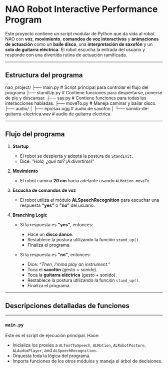 # NAO Robot Interactive Performance Program

Este proyecto contiene un script modular de Python que da vida al robot NAO con **voz**, **movimiento**, **comandos de voz interactivos** y **animaciones de actuación** como un **baile disco**, una **interpretación de saxofón** y un **solo de guitarra eléctrica**. El robot escucha la entrada del usuario y responde con una divertida rutina de actuación ramificada.

---

## Estructura del programa
nao_project/
├── main.py # Script principal para controlar el flujo del programa
├── standUp.py # Contiene funciones para despertarse, ponerse de pie y descansar.
├── say.py # Contiene funciones para todas las interacciones habladas.
├── moveTo.py # Maneja caminar y bailar disco.
├── audio/
│ ├── epicsax.ogg # audio de saxofón
│ └── sonido-de-guitarra-electrica.wav # audio de guitarra electrica

---

## Flujo del programa

1. **Startup**
   - El robot se despierta y adopta la postura de `StandInit`.
   - Dice: _"Hola, ¿qué tal? ¡A divertirse!"_

2. **Movimiento**
   - El robot camina **20 cm** hacia adelante usando `ALMotion.moveTo`.

3. **Escucha de comandos de voz**
   - El robot utiliza el módulo **ALSpeechRecognition** para escuchar una respuesta **"yes"** o **"no"** del usuario.

4. **Branching Logic**
   - Si la respuesta es **"yes"**, entonces:
     - Hace un **disco dance**.
     - Restablece la postura utilizando la función `stand_up()`.
     - Finaliza el programa.

   - Si la respuesta es **"no"**, entonces:
     - Dice: _“Then, I’mma play an instrument.”_
     - Toca el **saxofón** (gesto + sonido).
     - Toca la **guitarra eléctrica** (gesto + sonido).
     - Restablece la postura utilizando la función `stand_up()`.
     - Finaliza el programa.

---

## Descripciones detalladas de funciones

---

### `main.py`

Este es el script de ejecución principal. Hace:

- Inicializa los proxies a `ALTextToSpeech`, `ALMotion`, `ALRobotPosture`, `ALAudioPlayer`, and `ALSpeechRecognition`.
- Orquesta toda la lógica del programa.
- Importa funciones de los otros módulos y maneja el árbol de decisiones.
